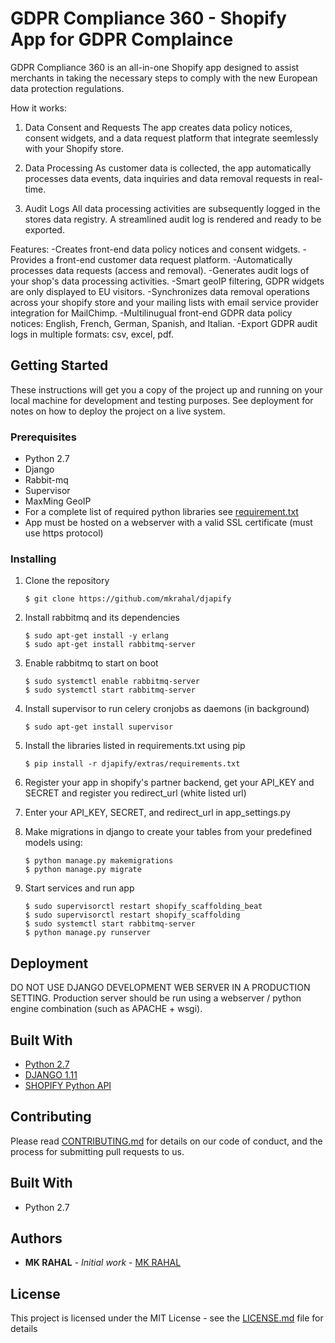 # GDPR Compliance 360 - Shopify App for GDPR Complaince 

GDPR Compliance 360 is an all-in-one Shopify app designed to assist merchants in taking the necessary steps to comply with the new European data protection regulations.

How it works:

1. Data Consent and Requests
The app creates data policy notices, consent widgets, and a data request platform that integrate seemlessly with your Shopify store.

2. Data Processing
As customer data is collected, the app automatically processes data events, data inquiries and data removal requests in real-time.

3. Audit Logs
All data processing activities are subsequently logged in the stores data registry. A streamlined audit log is rendered and ready to be exported.

Features:
 -Creates front-end data policy notices and consent widgets.
 -Provides a front-end customer data request platform.
 -Automatically processes data requests (access and removal).
 -Generates audit logs of your shop's data processing activities.
 -Smart geoIP filtering, GDPR widgets are only displayed to EU visitors.
 -Synchronizes data removal operations across your shopify store and your mailing lists with email service provider integration for MailChimp.
 -Multilinugual front-end GDPR data policy notices: English, French, German, Spanish, and Italian.
 -Export GDPR audit logs in multiple formats: csv, excel, pdf.

## Getting Started

These instructions will get you a copy of the project up and running on your local machine for development and testing purposes. See deployment for notes on how to deploy the project on a live system.

### Prerequisites

* Python 2.7
* Django
* Rabbit-mq
* Supervisor
* MaxMing GeoIP
* For a complete list of required python libraries see [requirement.txt](https://github.com/mkrahal/djapify/blob/master/extras/requirements.txt)
* App must be hosted on a webserver with a valid SSL certificate (must use https protocol)

### Installing

1. Clone the repository 
	```
	$ git clone https://github.com/mkrahal/djapify
	```

2. Install rabbitmq and its dependencies
	```
	$ sudo apt-get install -y erlang
	$ sudo apt-get install rabbitmq-server
	```

3. Enable rabbitmq to start on boot
	```
	$ sudo systemctl enable rabbitmq-server
	$ sudo systemctl start rabbitmq-server 
	```

4. Install supervisor to run celery cronjobs as daemons (in background)
	```
	$ sudo apt-get install supervisor
	```

5. Install the libraries listed in requirements.txt using pip
	```
	$ pip install -r djapify/extras/requirements.txt
	```

6. Register your app in shopify's partner backend, get your API_KEY and SECRET and register you redirect_url (white listed url)

7. Enter your API_KEY, SECRET, and redirect_url in app_settings.py 

8. Make migrations in django to create your tables from your predefined models using:
   	```
	$ python manage.py makemigrations
	$ python manage.py migrate 
	```
9. Start services and run app
	```
	$ sudo supervisorctl restart shopify_scaffolding_beat
	$ sudo supervisorctl restart shopify_scaffolding
	$ sudo systemctl start rabbitmq-server
	$ python manage.py runserver
	```
	
## Deployment

DO NOT USE DJANGO DEVELOPMENT WEB SERVER IN A PRODUCTION SETTING. 
Production server should be run using a webserver / python engine combination (such as APACHE + wsgi).

## Built With

* [Python 2.7](https://www.python.org/)
* [DJANGO 1.11](https://www.djangoproject.com/)
* [SHOPIFY Python API](https://github.com/Shopify/shopify_python_api)

## Contributing

Please read [CONTRIBUTING.md](https://github.com/mkrahal/djapify/blob/master/CONTRIBUTING.md) for details on our code of conduct, and the process for submitting pull requests to us.


## Built With

* Python 2.7

## Authors

* **MK RAHAL** - *Initial work* - [MK RAHAL](https://github.com/mkrahal)

## License

This project is licensed under the MIT License - see the [LICENSE.md](https://github.com/mkrahal/djapify/blob/master/LICENSE.md) file for details

